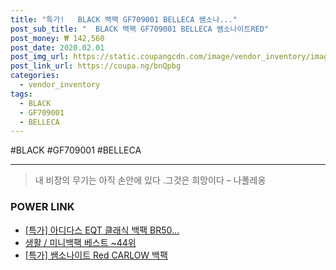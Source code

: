 ```yaml
--- 
title: "특가!   BLACK 백팩 GF709001 BELLECA 쌤소나..." 
post_sub_title: "  BLACK 백팩 GF709001 BELLECA 쌤소나이트RED" 
post_money: ₩ 142,560 
post_date: 2020.02.01 
post_img_url: https://static.coupangcdn.com/image/vendor_inventory/images/2019/01/15/10/8/903ec079-dc65-4904-aed7-76d5c55da2df.jpg 
post_link_url: https://coupa.ng/bnQpbg 
categories: 
  - vendor_inventory 
tags: 
  - BLACK 
  - GF709001 
  - BELLECA 
--- 
```

  #BLACK #GF709001 #BELLECA 
<hr> 

> 내 비장의 무기는 아직 손안에 있다 .그것은 희망이다 – 나폴레옹 


### POWER LINK

* <a href="https://blog.naver.com/an0733/221792437079" target="_blank">[특가] 아디다스 EQT 클래식 백팩 BR50...</a>
* <a href="https://blog.naver.com/santokki14/221780817358" target="_blank">생활 / 미니백팩 베스트 ~44위</a>
* <a href="https://blog.naver.com/an0733/221792837153" target="_blank">[특가] 쌤소나이트 Red CARLOW 백팩</a>
